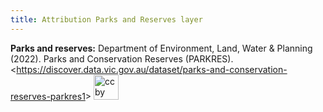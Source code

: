 ```yaml
---
title: Attribution Parks and Reserves layer
---
```


**Parks and reserves:**
Department of Environment, Land, Water & Planning (2022). Parks and Conservation Reserves (PARKRES). &lt;https://discover.data.vic.gov.au/dataset/parks-and-conservation-reserves-parkres1&gt; [<img src="https://mirrors.creativecommons.org/presskit/buttons/88x31/svg/by.svg" alt="cc by logo" width="40"/>](https://creativecommons.org/licenses/by/4.0/)
